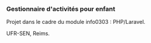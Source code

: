 ### Gestionnaire d'activités pour enfant

Projet dans le cadre du module info0303 :  PHP/Laravel.

UFR-SEN, Reims.
